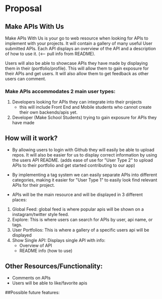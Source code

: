 # Proposal


## Make APIs With Us
Make APIs With Us is your go to web resource when looking for APIs to implement with your projects. It will contain a gallery of many useful User submitted APIs. Each API displays an overview of the API and a description of how to use it. (<-- pull info from README).

Users will also be able to showcase APIs they have made by displaying them in their (portfolio/profile). This will allow them to gain exposure for their APIs and get users. It will also allow them to get feedback as other users can comment.


### Make APIs accommodates 2 main user types:
1. Developers looking for APIs they can integrate into their projects
    - this will include Front End and Mobile students who cannot create their own backends/apis yet.
2. Developer (Make School Students) trying to gain exposure for APIs they have made

## How will it work?
- By allowing users to login with Github they will easily be able to upload repos. It will also be easier for us to display correct information by using the users API README. (adds ease of use for "User Type 2" to upload APIs to their portfolio and get started contributing to our app)

- By implementing a tag system we can easily separate APIs into different categories, making it easier for "User Type 1" to easily look find relevant APIs for their project.


- APIs will be the main resource and will be displayed in 3 different places:
1. Global Feed: global feed is where popular apis will be shown on a instagram/twitter style feed.
2. Explore: This is where users can search for APIs by user, api name, or tags.
3. User Portfolios: This is where a gallery of a specific users api will be displayed
4. Show Single API: Displays single API with info:
    - Overview of API
    - README info (how to use)

## Other Resources/Functionality:
- Comments on APIs
- Users will be able to like/favorite apis


##Possible future features:
